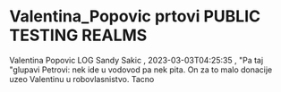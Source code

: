 # Valentina_Popovic prtovi PUBLIC TESTING REALMS
Valentina Popovic LOG
Sandy Sakic , 2023-03-03T04:25:35 , "Pa taj &quot;glupavi Petrovi: nek ide u vodovod pa nek pita. On za to malo donacije uzeo Valentinu u robovlasnistvo. Tacno
